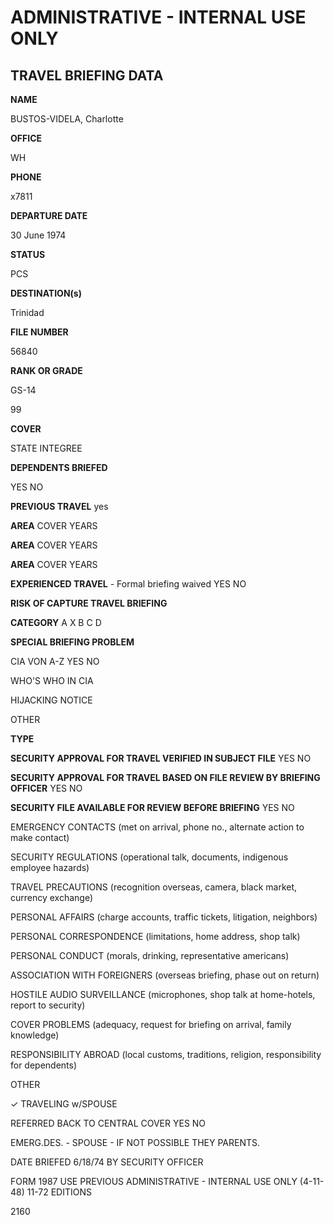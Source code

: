 # ADMINISTRATIVE - INTERNAL USE ONLY

## TRAVEL BRIEFING DATA

**NAME**

BUSTOS-VIDELA, Charlotte

**OFFICE**

WH

**PHONE**

x7811

**DEPARTURE DATE**

30 June 1974

**STATUS**

PCS

**DESTINATION(s)**

Trinidad

**FILE NUMBER**

56840

**RANK OR GRADE**

GS-14

99

**COVER**

STATE INTEGREE

**DEPENDENTS BRIEFED**

YES NO

**PREVIOUS TRAVEL** yes

**AREA** COVER YEARS

**AREA** COVER YEARS

**AREA** COVER YEARS

**EXPERIENCED TRAVEL** - Formal briefing waived YES NO

**RISK OF CAPTURE TRAVEL BRIEFING**

**CATEGORY** A X B C D

**SPECIAL BRIEFING PROBLEM**

CIA VON A-Z YES NO

WHO'S WHO IN CIA

HIJACKING NOTICE

OTHER

**TYPE**

**SECURITY APPROVAL FOR TRAVEL VERIFIED IN SUBJECT FILE** YES NO

**SECURITY APPROVAL FOR TRAVEL BASED ON FILE REVIEW BY BRIEFING OFFICER** YES NO

**SECURITY FILE AVAILABLE FOR REVIEW BEFORE BRIEFING** YES NO

EMERGENCY CONTACTS (met on arrival, phone no., alternate action to make contact)

SECURITY REGULATIONS (operational talk, documents, indigenous employee hazards)

TRAVEL PRECAUTIONS (recognition overseas, camera, black market, currency exchange)

PERSONAL AFFAIRS (charge accounts, traffic tickets, litigation, neighbors)

PERSONAL CORRESPONDENCE (limitations, home address, shop talk)

PERSONAL CONDUCT (morals, drinking, representative americans)

ASSOCIATION WITH FOREIGNERS (overseas briefing, phase out on return)

HOSTILE AUDIO SURVEILLANCE (microphones, shop talk at home-hotels, report to security)

COVER PROBLEMS (adequacy, request for briefing on arrival, family knowledge)

RESPONSIBILITY ABROAD (local customs, traditions, religion, responsibility for dependents)

OTHER

✓ TRAVELING w/SPOUSE

REFERRED BACK TO CENTRAL COVER YES NO

EMERG.DES. - SPOUSE - IF NOT POSSIBLE THEY PARENTS.

DATE BRIEFED 6/18/74 BY SECURITY OFFICER

FORM 1987 USE PREVIOUS ADMINISTRATIVE - INTERNAL USE ONLY (4-11-48)
11-72 EDITIONS

2160
